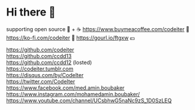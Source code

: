 # Hi there 👋

supporting open source 🥑 + ☕ https://www.buymeacoffee.com/codeiter 💝 https://ko-fi.com/codeiter 🔗 https://gourl.io/ftgxw 💵

https://github.com/codeiter <br />
https://github.com/ccdd13 <br />
https://github.com/ccdd12 (losted) <br />
https://codeiter.tumblr.com <br />
https://disqus.com/by/CodeIter <br />
https://twitter.com/CodeIter <br />
https://www.facebook.com/med.amin.boubaker <br />
https://www.instagram.com/mohamedamin.boubaker/ <br />
https://www.youtube.com/channel/UCsbhwG5naNc9zS_1D0SzLEQ <br />

